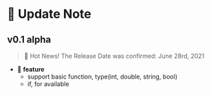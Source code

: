 # :rocket: Update Note  

## v0.1 alpha  

> :mega: Hot News! The Release Date was confirmed: June 28rd, 2021  

- :pencil: **feature**  
    - support basic function, type(int, double, string, bool)  
    - if, for available  
